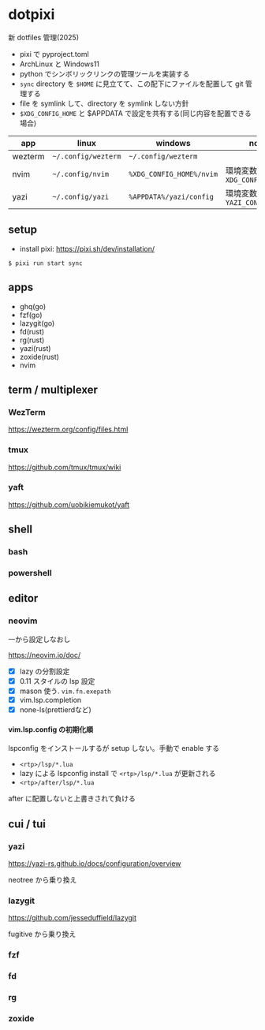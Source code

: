 # dotpixi

新 dotfiles 管理(2025)

- pixi で pyproject.toml
- ArchLinux と Windows11
- python でシンボリックリンクの管理ツールを実装する
- `sync` directory を `$HOME` に見立てて、この配下にファイルを配置して git 管理する
- file を symlink して、directory を symlink しない方針
- `$XDG_CONFIG_HOME` と $APPDATA で設定を共有する(同じ内容を配置できる場合)

| app     | linux               | windows                  | note                        |
| ------- | ------------------- | ------------------------ | --------------------------- |
| wezterm | `~/.config/wezterm` | `~/.config/wezterm`      |                             |
| nvim    | `~/.config/nvim`    | `%XDG_CONFIG_HOME%/nvim` | 環境変数 `XDG_CONFIG_HOME`  |
| yazi    | `~/.config/yazi`    | `%APPDATA%/yazi/config`  | 環境変数 `YAZI_CONFIG_HOME` |

## setup

- install pixi: https://pixi.sh/dev/installation/

```
$ pixi run start sync
```

## apps

- ghq(go)
- fzf(go)
- lazygit(go)
- fd(rust)
- rg(rust)
- yazi(rust)
- zoxide(rust)
- nvim

## term / multiplexer

### WezTerm

https://wezterm.org/config/files.html

### tmux

https://github.com/tmux/tmux/wiki

### yaft

https://github.com/uobikiemukot/yaft

## shell

### bash

### powershell

## editor

### neovim

一から設定しなおし

https://neovim.io/doc/

- [x] lazy の分割設定
- [x] 0.11 スタイルの lsp 設定
- [x] mason 使う. `vim.fn.exepath`
- [x] vim.lsp.completion
- [x] none-ls(prettierdなど)

#### vim.lsp.config の初期化順

lspconfig をインストールするが setup しない。手動で enable する

- `<rtp>/lsp/*.lua`
- lazy による lspconfig install で `<rtp>/lsp/*.lua` が更新される
- `<rtp>/after/lsp/*.lua`

after に配置しないと上書きされて負ける

## cui / tui

### yazi

https://yazi-rs.github.io/docs/configuration/overview

neotree から乗り換え

### lazygit

https://github.com/jesseduffield/lazygit

fugitive から乗り換え

### fzf

### fd

### rg

### zoxide
